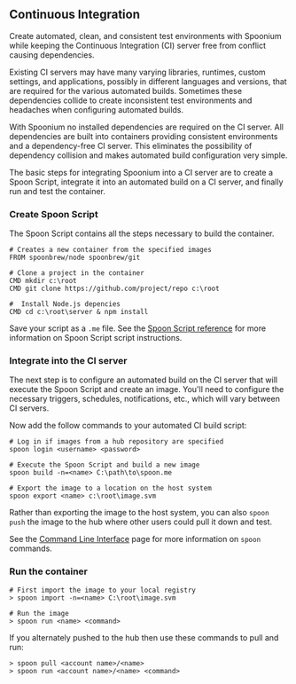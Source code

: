 ## Continuous Integration

Create automated, clean, and consistent test environments with Spoonium while keeping the Continuous Integration (CI) 
server free from conflict causing dependencies.

Existing CI servers may have many varying libraries, runtimes, custom settings, and applications, possibly in different languages and versions, that are required for the various automated builds.  Sometimes these dependencies collide to create inconsistent test environments and headaches when configuring automated builds. 

With Spoonium no installed dependencies are required on the CI server. All dependencies are built into containers providing consistent environments and a dependency-free CI server.  This eliminates the possibility of dependency collision and makes automated build configuration very simple.

The basic steps for integrating Spoonium into a CI server are to create a Spoon Script, integrate it into an automated build on a CI server, and finally run and test the container.

### Create Spoon Script

The Spoon Script contains all the steps necessary to build the container.

```
# Creates a new container from the specified images
FROM spoonbrew/node spoonbrew/git

# Clone a project in the container
CMD mkdir c:\root
CMD git clone https://github.com/project/repo c:\root

#  Install Node.js depencies 
CMD cd c:\root\server & npm install
```

Save your script as a `.me` file. See the [Spoon Script reference](/docs/reference#SpoonScripts) for more information on Spoon Script script instructions.

### Integrate into the CI server

The next step is to configure an automated build on the CI server that will execute the Spoon Script and create an image.  You'll need to configure the necessary triggers, schedules, notifications, etc., which will vary between CI servers.

Now add the follow commands to your automated CI build script:

```
# Log in if images from a hub repository are specified
spoon login <username> <password>

# Execute the Spoon Script and build a new image
spoon build -n=<name> C:\path\to\spoon.me

# Export the image to a location on the host system
spoon export <name> c:\root\image.svm
```

Rather than exporting the image to the host system, you can also `spoon push` the image to the hub where other users could pull it down and test.

See the [Command Line Interface](/docs/reference#command+line) page for more information on `spoon` commands.

### Run the container

```
# First import the image to your local registry
> spoon import -n=<name> C:\root\image.svm

# Run the image
> spoon run <name> <command>
```

If you alternately pushed to the hub then use these commands to pull and run:

```
> spoon pull <account name>/<name>
> spoon run <account name>/<name> <command>
```